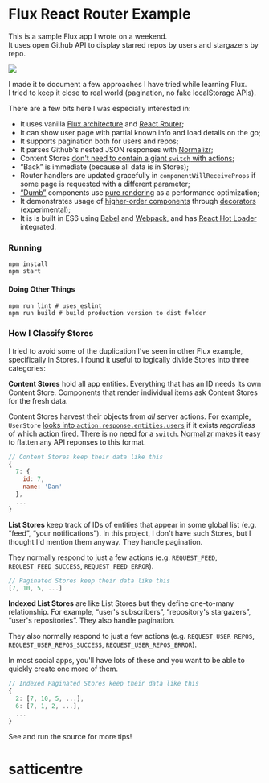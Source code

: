 Flux React Router Example
=========================

This is a sample Flux app I wrote on a weekend.  
It uses open Github API to display starred repos by users and stargazers by repo.

![](http://i.imgur.com/MxPpyPb.png)

I made it to document a few approaches I have tried while learning Flux.  
I tried to keep it close to real world (pagination, no fake localStorage APIs).

There are a few bits here I was especially interested in:

* It uses vanilla [Flux architecture](https://github.com/facebook/flux) and [React Router](https://github.com/rackt/react-router);
* It can show user page with partial known info and load details on the go;
* It supports pagination both for users and repos;
* It parses Github's nested JSON responses with [Normalizr](https://github.com/gaearon/normalizr);
* Content Stores [don't need to contain a giant `switch` with actions](https://github.com/gaearon/flux-react-router-example/blob/82a27eb85227ef85129e8bf0444e0f8d9abd6406/scripts/stores/UserStore.js#L18-L22);
* “Back” is immediate (because all data is in Stores);
* Router handlers are updated gracefully in `componentWillReceiveProps` if some page is requested with a different parameter;
* [“Dumb”](https://medium.com/@dan_abramov/smart-and-dumb-components-7ca2f9a7c7d0) components use [pure rendering](https://github.com/gaearon/react-pure-render) as a performance optimization;
* It demonstrates usage of [higher-order components](https://medium.com/@dan_abramov/mixins-are-dead-long-live-higher-order-components-94a0d2f9e750) through [decorators](https://github.com/wycats/javascript-decorators) (experimental);
* It is is built in ES6 using [Babel](https://babeljs.io) and [Webpack](https://github.com/webpack/webpack), and has [React Hot Loader](http://gaearon.github.io/react-hot-loader/) integrated.

### Running

```
npm install
npm start
```

#### Doing Other Things

```
npm run lint # uses eslint
npm run build # build production version to dist folder
```

### How I Classify Stores

I tried to avoid some of the duplication I've seen in other Flux example, specifically in Stores.
I found it useful to logically divide Stores into three categories:

**Content Stores** hold all app entities. Everything that has an ID needs its own Content Store. Components that render individual items ask Content Stores for the fresh data.

Content Stores harvest their objects from *all* server actions. For example, `UserStore` [looks into `action.response.entities.users`](https://github.com/gaearon/flux-react-router-example/blob/82a27eb85227ef85129e8bf0444e0f8d9abd6406/scripts/stores/UserStore.js#L18-L22) if it exists *regardless* of which action fired. There is no need for a `switch`. [Normalizr](https://github.com/gaearon/normalizr) makes it easy to flatten any API reponses to this format.

```javascript
// Content Stores keep their data like this
{
  7: {
    id: 7,
    name: 'Dan'
  },
  ...
}
```

**List Stores** keep track of IDs of entities that appear in some global list (e.g. “feed”, “your notifications”). In this project, I don't have such Stores, but I thought I'd mention them anyway. They handle pagination.

They normally respond to just a few actions (e.g. `REQUEST_FEED`, `REQUEST_FEED_SUCCESS`, `REQUEST_FEED_ERROR`).

```javascript
// Paginated Stores keep their data like this
[7, 10, 5, ...]
```

**Indexed List Stores** are like List Stores but they define one-to-many relationship. For example, “user's subscribers”, “repository's stargazers”, “user's repositories”. They also handle pagination.

They also normally respond to just a few actions (e.g. `REQUEST_USER_REPOS`, `REQUEST_USER_REPOS_SUCCESS`, `REQUEST_USER_REPOS_ERROR`).

In most social apps, you'll have lots of these and you want to be able to quickly create one more of them.

```javascript
// Indexed Paginated Stores keep their data like this
{
  2: [7, 10, 5, ...],
  6: [7, 1, 2, ...],
  ...
}
```

See and run the source for more tips!
# satticentre
